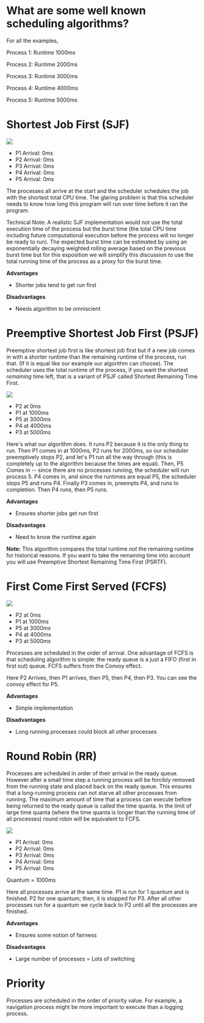 # What are some well known scheduling algorithms?

For all the examples,

Process 1: Runtime 1000ms

Process 2: Runtime 2000ms

Process 3: Runtime 3000ms

Process 4: Runtime 4000ms

Process 5: Runtime 5000ms

# Shortest Job First (SJF)

![](http://i.imgur.com/jGLvjqT.png)

* P1 Arrival: 0ms
* P2 Arrival: 0ms
* P3 Arrival: 0ms
* P4 Arrival: 0ms
* P5 Arrival: 0ms

The processes all arrive at the start and the scheduler schedules the job with the shortest total CPU time. The glaring problem is that this scheduler needs to know how long this program will run over time before it ran the program.

Technical Note: A realistic SJF implementation would not use the total execution time of the process but the burst time (the total CPU time including future computational execution before the process will no longer be ready to run). The expected burst time can be estimated by using an exponentially decaying weighted rolling average based on the previous burst time but for this exposition we will simplify this discussion to use the total running time of the process as a proxy for the burst time.

**Advantages**
* Shorter jobs tend to get run first

**Disadvantages**
* Needs algorithm to be omniscient

# Preemptive Shortest Job First (PSJF)

Preemptive shortest job first is like shortest job first but if a new job comes in with a shorter runtime than the remaining runtime of the process, run that. (If it is equal like our example our algorithm can choose). The scheduler uses the total runtime of the process, if you want the shortest _remaining_ time left, that is a variant of PSJF called Shortest Remaining Time First.

![](http://i.imgur.com/QvoX7Ia.png)

* P2 at 0ms
* P1 at 1000ms
* P5 at 3000ms
* P4 at 4000ms
* P3 at 5000ms

Here's what our algorithm does. It runs P2 because it is the only thing to run. Then P1 comes in at 1000ms, P2 runs for 2000ms, so our scheduler preemptively stops P2, and let's P1 run all the way through (this is completely up to the algorithm because the times are equal). Then, P5 Comes in -- since there are no processes running, the scheduler will run process 5. P4 comes in, and since the runtimes are equal P5, the scheduler stops P5 and runs P4. Finally P3 comes in, preempts P4, and runs to completion. Then P4 runs, then P5 runs.

**Advantages**
* Ensures shorter jobs get run first

**Disadvantages**
* Need to know the runtime again

**Note:** This algorithm compares the total runtime _not_ the remaining runtime for historical reasons. If you want to take the remaining time into account you will use Preemptive Shortest Remaining Time First (PSRTF).

# First Come First Served (FCFS)

![](http://i.imgur.com/lcMpUZz.png)

* P2 at 0ms
* P1 at 1000ms
* P5 at 3000ms
* P4 at 4000ms
* P3 at 5000ms

Processes are scheduled in the order of arrival. One advantage of FCFS is that scheduling algorithm is simple: the ready queue is a just a FIFO (first in first out) queue.
FCFS suffers from the Convoy effect.

Here P2 Arrives, then P1 arrives, then P5, then P4, then P3. You can see the convoy effect for P5.

**Advantages**
* Simple implementation

**Disadvantages**
* Long running processes could block all other processes

# Round Robin (RR)

Processes are scheduled in order of their arrival in the ready queue. However after a small time step a running process will be forcibly removed from the running state and placed back on the ready queue. This ensures that a long-running process can not starve all other processes from running.
The maximum amount of time that a process can execute before being returned to the ready queue is called the time quanta. In the limit of large time quanta (where the time quanta is longer than the running time of all processes) round robin will be equivalent to FCFS.

![](http://i.imgur.com/AlBYi0Y.png)

* P1 Arrival: 0ms
* P2 Arrival: 0ms
* P3 Arrival: 0ms
* P4 Arrival: 0ms
* P5 Arrival: 0ms

Quantum = 1000ms

Here all processes arrive at the same time. P1 is run for 1 quantum and is finished. P2 for one quantum; then, it is stopped for P3. After all other processes run for a quantum we cycle back to P2 until all the processes are finished.

**Advantages**
* Ensures some notion of fairness

**Disadvantages**
* Large number of processes = Lots of switching

# Priority

Processes are scheduled in the order of priority value. For example, a navigation process might be more important to execute than a logging process.
